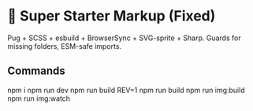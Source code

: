 # 🚀 Super Starter Markup (Fixed)
Pug + SCSS + esbuild + BrowserSync + SVG-sprite + Sharp. Guards for missing folders, ESM-safe imports.

## Commands
npm i
npm run dev
npm run build
REV=1 npm run build
npm run img:build
npm run img:watch
